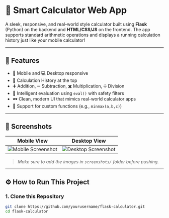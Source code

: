 # 🧮 Smart Calculator Web App

A sleek, responsive, and real-world style calculator built using **Flask** (Python) on the backend and **HTML/CSS/JS** on the frontend. The app supports standard arithmetic operations and displays a running calculation history just like your mobile calculator!

---

## 🚀 Features

- 📱 Mobile and 💻 Desktop responsive
- 🧾 Calculation History at the top
- ➕ Addition, ➖ Subtraction, ✖️ Multiplication, ➗ Division
- 🧠 Intelligent evaluation using `eval()` with safety filters
- 🕶️ Clean, modern UI that mimics real-world calculator apps
- 🧠 Support for custom functions (e.g., `minmax(a,b,c)`)

---

## 📸 Screenshots

| Mobile View | Desktop View |
|-------------|--------------|
| ![Mobile Screenshot](screenshots/mobile_view.jpg) | ![Desktop Screenshot](screenshots/desktop_view.jpg) |

> _Make sure to add the images in `screenshots/` folder before pushing._

---

## ⚙️ How to Run This Project

### 1. Clone this Repository

```bash
git clone https://github.com/yourusername/flask-calculator.git
cd flask-calculator
